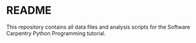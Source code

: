 # README

This repository contains all data files and analysis scripts for the Software Carpentry Python Programming tutorial.
